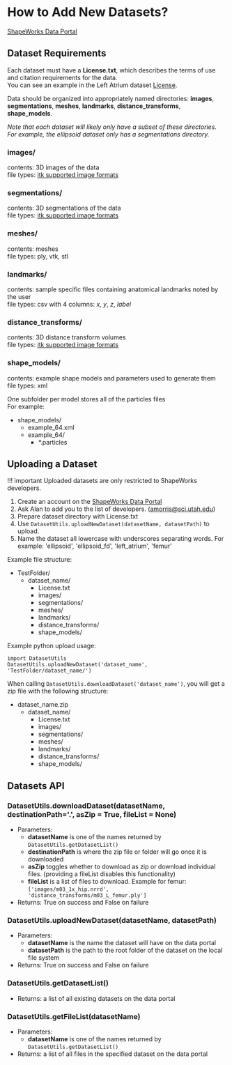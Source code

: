 
# How to Add New Datasets?

[ShapeWorks Data Portal](https://girder.shapeworks-cloud.org/)

## Dataset Requirements

Each dataset must have a **License.txt**, which describes the terms of use and citation requirements for the data.  
You can see an example in the Left Atrium dataset [License](https://girder.shapeworks-cloud.org/#item/5e5600298886bab730d72cf5).

Data should be organized into appropriately named directories: **images**, **segmentations**, **meshes**, **landmarks**, **distance_transforms**, **shape_models**.  

*Note that each dataset will likely only have a subset of these directories. For example, the ellipsoid dataset only has a segmentations directory.*  

### images/ 
contents: 3D images of the data  
file types: [itk supported image formats](https://insightsoftwareconsortium.github.io/itk-js/docs/image_formats.html)  

### segmentations/
contents: 3D segmentations of the data  
file types: [itk supported image formats](https://insightsoftwareconsortium.github.io/itk-js/docs/image_formats.html)  

### meshes/
contents: meshes  
file types: ply, vtk, stl  

### landmarks/
contents: sample specific files containing anatomical landmarks noted by the user  
file types: csv with 4 columns: *x*, *y*, *z*, *label*  

### distance_transforms/
contents: 3D distance transform volumes  
file types: [itk supported image formats](https://insightsoftwareconsortium.github.io/itk-js/docs/image_formats.html)  

### shape_models/
contents: example shape models and parameters used to generate them  
file types: xml  

One subfolder per model stores all of the particles files  
For example:  
- shape_models/
  - example_64.xml
  - example_64/
    - \*.particles

## Uploading a Dataset

!!! important
    Uploaded datasets are only restricted to ShapeWorks developers.

1. Create an account on the [ShapeWorks Data Portal](https://girder.shapeworks-cloud.org/#?dialog=register)
2. Ask Alan to add you to the list of developers. (amorris@sci.utah.edu)
3. Prepare dataset directory with License.txt
4. Use `DatasetUtils.uploadNewDataset(datasetName, datasetPath)` to upload.
5. Name the dataset all lowercase with underscores separating words. For example: 'ellipsoid', 'ellipsoid_fd', 'left_atrium', 'femur'

Example file structure:
- TestFolder/
  - dataset_name/
    - License.txt
    - images/
    - segmentations/
    - meshes/
    - landmarks/
    - distance_transforms/
    - shape_models/

Example python upload usage:
```
import DatasetUtils
DatasetUtils.uploadNewDataset('dataset_name', 'TestFolder/dataset_name/')
```

When calling `DatasetUtils.downloadDataset('dataset_name')`, you will get a zip file with the following structure:  
- dataset_name.zip
  - dataset_name/
    - License.txt
    - images/
    - segmentations/
    - meshes/
    - landmarks/
    - distance_transforms/
    - shape_models/

## Datasets API

### DatasetUtils.downloadDataset(datasetName, destinationPath='.', asZip = True, fileList = None)  
- Parameters:   
  - **datasetName** is one of the names returned by `DatasetUtils.getDatasetList()`  
  - **destinationPath** is where the zip file or folder will go once it is downloaded  
  - **asZip** toggles whether to download as zip or download individual files. (providing a fileList disables this functionality)   
  - **fileList** is a list of files to download. Example for femur: `['images/m03_1x_hip.nrrd', 'distance_transforms/m03_L_femur.ply']`   
- Returns: True on success and False on failure  

### DatasetUtils.uploadNewDataset(datasetName, datasetPath)
- Parameters:   
  - **datasetName** is the name the dataset will have on the data portal 
  - **datasetPath** is the path to the root folder of the dataset on the local file system  
- Returns: True on success and False on failure  

### DatasetUtils.getDatasetList()  
- Returns: a list of all existing datasets on the data portal  

### DatasetUtils.getFileList(datasetName)  
- Parameters:  
  - **datasetName** is one of the names returned by `DatasetUtils.getDatasetList()`  
- Returns: a list of all files in the specified dataset on the data portal  
